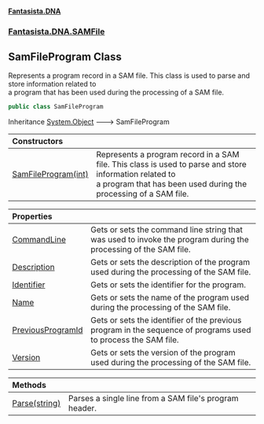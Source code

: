 #### [Fantasista.DNA](index.md 'index')
### [Fantasista.DNA.SAMFile](Fantasista.DNA.SAMFile.md 'Fantasista.DNA.SAMFile')

## SamFileProgram Class

Represents a program record in a SAM file. This class is used to parse and store information related to  
a program that has been used during the processing of a SAM file.

```csharp
public class SamFileProgram
```

Inheritance [System.Object](https://docs.microsoft.com/en-us/dotnet/api/System.Object 'System.Object') &#129106; SamFileProgram

| Constructors | |
| :--- | :--- |
| [SamFileProgram(int)](Fantasista.DNA.SAMFile.SamFileProgram.SamFileProgram(int).md 'Fantasista.DNA.SAMFile.SamFileProgram.SamFileProgram(int)') | Represents a program record in a SAM file. This class is used to parse and store information related to<br/>a program that has been used during the processing of a SAM file. |

| Properties | |
| :--- | :--- |
| [CommandLine](Fantasista.DNA.SAMFile.SamFileProgram.CommandLine.md 'Fantasista.DNA.SAMFile.SamFileProgram.CommandLine') | Gets or sets the command line string that was used to invoke the program during the processing of the SAM file. |
| [Description](Fantasista.DNA.SAMFile.SamFileProgram.Description.md 'Fantasista.DNA.SAMFile.SamFileProgram.Description') | Gets or sets the description of the program used during the processing of the SAM file. |
| [Identifier](Fantasista.DNA.SAMFile.SamFileProgram.Identifier.md 'Fantasista.DNA.SAMFile.SamFileProgram.Identifier') | Gets or sets the identifier for the program. |
| [Name](Fantasista.DNA.SAMFile.SamFileProgram.Name.md 'Fantasista.DNA.SAMFile.SamFileProgram.Name') | Gets or sets the name of the program used during the processing of the SAM file. |
| [PreviousProgramId](Fantasista.DNA.SAMFile.SamFileProgram.PreviousProgramId.md 'Fantasista.DNA.SAMFile.SamFileProgram.PreviousProgramId') | Gets or sets the identifier of the previous program in the sequence of programs used to process the SAM file. |
| [Version](Fantasista.DNA.SAMFile.SamFileProgram.Version.md 'Fantasista.DNA.SAMFile.SamFileProgram.Version') | Gets or sets the version of the program used during the processing of the SAM file. |

| Methods | |
| :--- | :--- |
| [Parse(string)](Fantasista.DNA.SAMFile.SamFileProgram.Parse(string).md 'Fantasista.DNA.SAMFile.SamFileProgram.Parse(string)') | Parses a single line from a SAM file's program header. |
